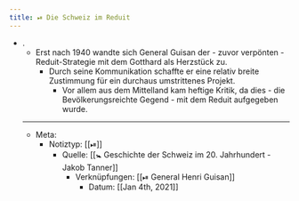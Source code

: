 ```yaml
---
title: ⏯ Die Schweiz im Reduit
---
```


- .
	- Erst nach 1940 wandte sich General Guisan der - zuvor verpönten - Reduit-Strategie mit dem Gotthard als Herzstück zu.
		- Durch seine Kommunikation schaffte er eine relativ breite Zustimmung für ein durchaus umstrittenes Projekt.
			- Vor allem aus dem Mittelland kam heftige Kritik, da dies - die Bevölkerungsreichte Gegend - mit dem Reduit aufgegeben wurde.
	- ---
	- Meta:
		- Notiztyp: [[⏯]]
			- Quelle: [[🚼 Geschichte der Schweiz im 20. Jahrhundert - Jakob Tanner]]
				- Verknüpfungen: [[⏯ General Henri Guisan]]
					- Datum: [[Jan 4th, 2021]]